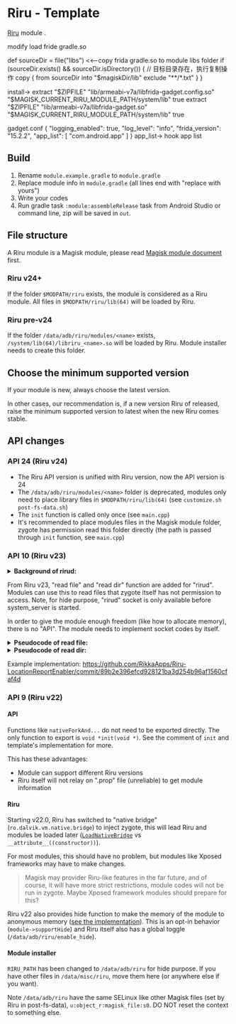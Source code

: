 # Riru - Template

[Riru](https://github.com/RikkaApps/Riru) module .

modify load fride gradle.so

 def sourceDir = file("libs") <<--copy frida gradle.so to module libs folder
        if (sourceDir.exists() && sourceDir.isDirectory()) {
            // 目标目录存在，执行复制操作
            copy {
                from sourceDir
                into "$magiskDir/lib"
                exclude "**/*.txt"
            }
        }

install->
  extract "$ZIPFILE" "lib/armeabi-v7a/libfrida-gadget.config.so" "$MAGISK_CURRENT_RIRU_MODULE_PATH/system/lib" true
  extract "$ZIPFILE" "lib/armeabi-v7a/libfrida-gadget.so" "$MAGISK_CURRENT_RIRU_MODULE_PATH/system/lib" true

gadget.conf
{
  "logging_enabled": true,
  "log_level": "info",
  "frida_version": "15.2.2",
  "app_list": [
    "com.android.app"
  ]
}
app_list-> hook app list

## Build

1. Rename `module.example.gradle` to `module.gradle`
2. Replace module info in `module.gradle` (all lines end with "replace with yours")
3. Write your codes
4. Run gradle task `:module:assembleRelease` task from Android Studio or command line, zip will be saved in `out`.

## File structure

A Riru module is a Magisk module, please read [Magisk module document](https://topjohnwu.github.io/Magisk/guides.html#magisk-modules) first.

### Riru v24+

If the folder `$MODPATH/riru` exists, the module is considered as a Riru module. All files in `$MODPATH/riru/lib(64)` will be loaded by Riru.

### Riru pre-v24

If the folder `/data/adb/riru/modules/<name>` exists, `/system/lib(64)/libriru_<name>.so` will be loaded by Riru. Module installer needs to create this folder.

## Choose the minimum supported version

If your module is new, always choose the latest version.

In other cases, our recommendation is, if a new version Riru of released, raise the minimum supported version to latest when the new Riru comes stable.

## API changes

### API 24 (Riru v24)

- The Riru API version is unified with Riru version, now the API version is 24
- The `/data/adb/riru/modules/<name>` folder is deprecated, modules only need to place library files in `$MODPATH/riru/lib(64)` (see `customize.sh` `post-fs-data.sh`)
- The `init` function is called only once (see `main.cpp`)
- It's recommended to place modules files in the Magisk module folder, zygote has permission read this folder directly (the path is passed through `init` function, see `main.cpp`)

### API 10 (Riru v23)

<details>
  <summary><b>Background of rirud:</b></summary>

  Riru v22.0 move config files to `/data/adb`, this makes patch SELinux rules a must. However Magisk's `sepolicy.rule` actually not work for maybe lots of devices. As the release of Riru v22.0, these people "suddenly" appears.

  `sepolicy.rule` support was added from Magisk v20.2, a long time ago, no one report to Magisk 😒.

  To workaround this "problem", "rirud" is introduced. It will be started by `post-fs-data.sh` and run a socket runs under `u:r:zygote:s0` context. All file operations can be done through this socket.
</details>


From Riru v23, "read file" and "read dir" function are added for "rirud". Modules can use this to read files that zygote itself has not permission to access. Note, for hide purpose, "rirud" socket is only available before system_server is started.

In order to give the module enough freedom (like how to allocate memory), there is no "API". The module needs to implement socket codes by itself.

<details>

  <summary><b>Pseudocode of read file:</b></summary>

```
socket(PF_UNIX, SOCK_STREAM)
setup_sockaddr("rirud")

write(ACTION_READ_FILE /* 4 */, sizeof(uint32))
write(path_size, sizeof(uint32))
write(path, path_size)

errno = read(sizeof(int32_t)) // errno of "open" in "rirud"
if (errno != 0) return

bytes_count = read(sizeof(int32_t))

if (bytes_count > 0) {
  // file has size
  // read total "bytes_count" bytes
} else if (bytes_count == 0) {
  // file has no size, read until 0
  // read until 0
}
```

</details>

<details>

  <summary><b>Pseudocode of read dir:</b></summary>

```
socket(PF_UNIX, SOCK_STREAM)
setup_sockaddr("rirud")

write(ACTION_READ_DIR /* 5 */, sizeof(uint32))
write(path_size, sizeof(uint32))
write(path, path_size)

errno = read(sizeof(int32_t)) // errno of "opendir" in "rirud"
if (errno != 0) return

while (true) {
  write(1 /* continue */, sizeof(uint8))

  reply = read(sizeof(int32))
  if (reply == -1) break // end
  if (reply != 0) continue  // reply is errno of "readdir" in "rirud"

  d_type = read(sizeof(uchar))
  d_name = read(256)
}
```

</details>

Example implementation: <https://github.com/RikkaApps/Riru-LocationReportEnabler/commit/89b2e396efcd928121ba3d254b96af1560cfaf4d>

### API 9 (Riru v22)

#### API

Functions like `nativeForkAnd...` do not need to be exported directly. The only function to export is `void *init(void *)`. See the comment of `init` and template's implementation for more.

This has these advantages:

* Module can support different Riru versions
* Riru itself will not relay on ".prop" file (unreliable) to get module information

#### Riru

Starting v22.0, Riru has switched to "native bridge" (`ro.dalvik.vm.native.bridge`) to inject zygote, this will lead Riru and modules be loaded later ([`LoadNativeBridge`](https://cs.android.com/android/platform/superproject/+/android-11.0.0_r1:art/libnativebridge/native_bridge.cc;l=227) vs `__attribute__((constructor))`).

For most modules, this should have no problem, but modules like Xposed frameworks may have to make changes.

> Magisk may provider Riru-like features in the far future, and of course, it will have more strict restrictions, module codes will not be run in zygote. Maybe Xposed framework modules should prepare for this?

Riru v22 also provides hide function to make the memory of the module to anonymous memory ([see the implementation](https://github.com/RikkaApps/Riru/blob/master/core/src/main/cpp/hide.cpp)). This is an opt-in behavior (`module->supportHide`) and Riru itself also has a global toggle (`/data/adb/riru/enable_hide`).

#### Module installer

`RIRU_PATH` has been changed to `/data/adb/riru` for hide purpose. If you have other files in `/data/misc/riru`, move them here (or anywhere else if you want).

Note `/data/adb/riru` have the same SELinux like other Magisk files (set by Riru in post-fs-data), `u:object_r:magisk_file:s0`. DO NOT reset the context to something else.